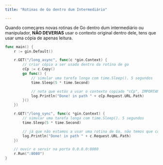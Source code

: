 ```yaml
---
title: "Rotinas de Go dentro dum Intermediário"

---
```


Quando começares novas rotinas de Go dentro dum intermediário ou manipulador, **NÃO DEVERIAS** usar o contexto original dentro dele, tens que usar uma cópia de apenas leitura.

```go
func main() {
	r := gin.Default()

	r.GET("/long_async", func(c *gin.Context) {
		// criar cópia a ser usada dentro da rotina de go
		cCp := c.Copy()
		go func() {
			// simular uma tarefa longa com time.Sleep(). 5 segundos
			time.Sleep(5 * time.Second)

			// nota que estás a usar o contexto copiado "cCp", IMPORTANTE
			log.Println("Done! in path " + cCp.Request.URL.Path)
		}()
	})

	r.GET("/long_sync", func(c *gin.Context) {
		// simular uma tarefa longa com time.Sleep(). 5 segundos
		time.Sleep(5 * time.Second)

		// já que não estamos a usar uma rotina de Go, não temos que copiar o contexto
		log.Println("Done! in path " + c.Request.URL.Path)
	})

	// ouvir e servir na porta 0.0.0.0:8080
	r.Run(":8080")
}
```
